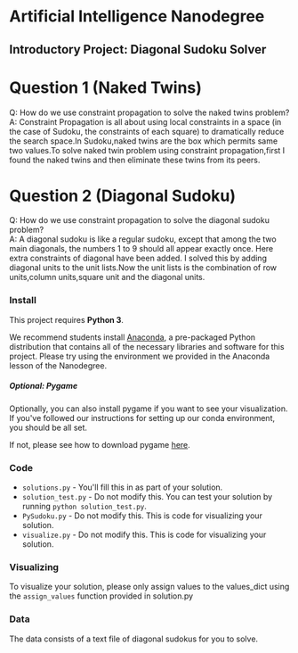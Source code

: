 # Artificial Intelligence Nanodegree
## Introductory Project: Diagonal Sudoku Solver

# Question 1 (Naked Twins)
Q: How do we use constraint propagation to solve the naked twins problem?  
A: Constraint Propagation is all about using local constraints in a space (in the case of Sudoku, the constraints of each square) to dramatically reduce the search space.In Sudoku,naked twins are the box which permits same two values.To solve naked twin problem using constraint propagation,first I found the naked twins and then eliminate these twins from its peers.

# Question 2 (Diagonal Sudoku)
Q: How do we use constraint propagation to solve the diagonal sudoku problem?  
A: A diagonal sudoku is like a regular sudoku, except that among the two main diagonals, the numbers 1 to 9 should all appear exactly once. Here extra constraints of diagonal have been added. I solved this by adding diagonal units to the unit lists.Now the unit lists is the combination of row units,column units,square unit and the diagonal units.

### Install

This project requires **Python 3**.

We recommend students install [Anaconda](https://www.continuum.io/downloads), a pre-packaged Python distribution that contains all of the necessary libraries and software for this project. 
Please try using the environment we provided in the Anaconda lesson of the Nanodegree.

##### Optional: Pygame

Optionally, you can also install pygame if you want to see your visualization. If you've followed our instructions for setting up our conda environment, you should be all set.

If not, please see how to download pygame [here](http://www.pygame.org/download.shtml).

### Code

* `solutions.py` - You'll fill this in as part of your solution.
* `solution_test.py` - Do not modify this. You can test your solution by running `python solution_test.py`.
* `PySudoku.py` - Do not modify this. This is code for visualizing your solution.
* `visualize.py` - Do not modify this. This is code for visualizing your solution.

### Visualizing

To visualize your solution, please only assign values to the values_dict using the ```assign_values``` function provided in solution.py

### Data

The data consists of a text file of diagonal sudokus for you to solve.
